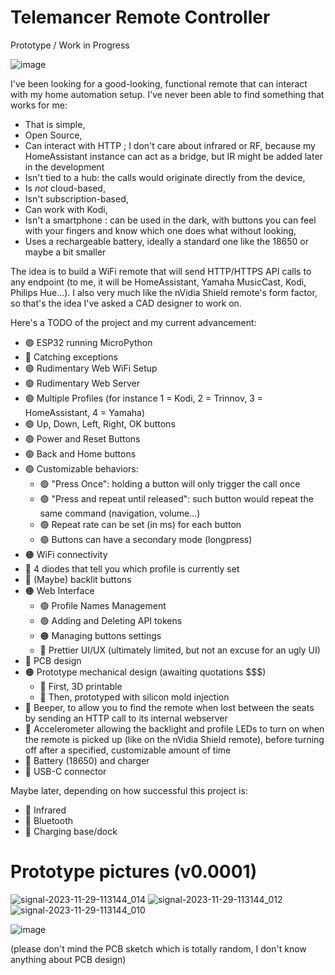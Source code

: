 # Telemancer Remote Controller

Prototype / Work in Progress

![image](https://github.com/Morveus/Telemancer/assets/2972468/2c8ca5fb-0bcc-4e78-be88-ea0fa42ffef1)

I've been looking for a good-looking, functional remote that can interact with my home automation setup. I've never been able to find something that works for me:

* That is simple,
* Open Source,
* Can interact with HTTP ; I don't care about infrared or RF, because my HomeAssistant instance can act as a bridge, but IR might be added later in the development
* Isn't tied to a hub: the calls would originate directly from the device,
* Is *not* cloud-based,
* Isn't subscription-based,
* Can work with Kodi,
* Isn't a smartphone : can be used in the dark, with buttons you can feel with your fingers and know which one does what without looking,
* Uses a rechargeable battery, ideally a standard one like the 18650 or maybe a bit smaller

The idea is to build a WiFi remote that will send HTTP/HTTPS API calls to any endpoint (to me, it will be HomeAssistant, Yamaha MusicCast, Kodi, Philips Hue...). I also very much like the nVidia Shield remote's form factor, so that's the idea I've asked a CAD designer to work on.

Here's a TODO of the project and my current advancement:

 - 🟢 ESP32 running MicroPython
 - 🔴 Catching exceptions
 - 🟢 Rudimentary Web WiFi Setup
 - 🟢 Rudimentary Web Server
 - 🟢 Multiple Profiles (for instance 1 = Kodi, 2 = Trinnov, 3 = HomeAssistant, 4 = Yamaha)
 - 🟢 Up, Down, Left, Right, OK buttons
 - 🟢 Power and Reset Buttons
 - 🟢 Back and Home buttons
 - 🟢 Customizable behaviors: 
	 - 🟢 "Press Once": holding a button will only trigger the call once
	 - 🟢 "Press and repeat until released": such button would repeat the same command (navigation, volume...)
	 - 🟢 Repeat rate can be set (in ms) for each button
	 - 🟢 Buttons can have a secondary mode (longpress)
 - 🟠 WiFi connectivity
 - 🔴 4 diodes that tell you which profile is currently set
 - 🔴 (Maybe) backlit buttons
 - 🟠 Web Interface
 	- 🟢 Profile Names Management
  	- 🟢 Adding and Deleting API tokens
   	- 🟠 Managing buttons settings
   	- 🔴 Prettier UI/UX (ultimately limited, but not an excuse for an ugly UI)
 - 🔴 PCB design
 - 🟠 Prototype mechanical design (awaiting quotations $$$)
	 - 🔴 First, 3D printable
	 - 🔴 Then, prototyped with silicon mold injection
 - 🔴 Beeper, to allow you to find the remote when lost between the seats by sending an HTTP call to its internal webserver
 - 🔴 Accelerometer allowing the backlight and profile LEDs to turn on when the remote is picked up (like on the nVidia Shield remote), before turning off after a specified, customizable amount of time
 - 🔴 Battery (18650) and charger
 - 🔴 USB-C connector

Maybe later, depending on how successful this project is:
 - 🔴 Infrared
 - 🔴 Bluetooth
 - 🔴 Charging base/dock

# Prototype pictures (v0.0001)
![signal-2023-11-29-113144_014](https://github.com/Morveus/Telemancer/assets/2972468/ea119a3c-d809-4ee8-b69c-de04ccb40d2e)
![signal-2023-11-29-113144_012](https://github.com/Morveus/Telemancer/assets/2972468/4c99aa94-8ce5-45af-b5b0-efba9560d814)
![signal-2023-11-29-113144_010](https://github.com/Morveus/Telemancer/assets/2972468/07d2ba5f-032b-493a-8ba0-1e51ed73ac9d)


![image](https://github.com/Morveus/Telemancer/assets/2972468/af39033d-38a7-4694-a77c-d320b26f7710)

(please don't mind the PCB sketch which is totally random, I don't know anything about PCB design)
